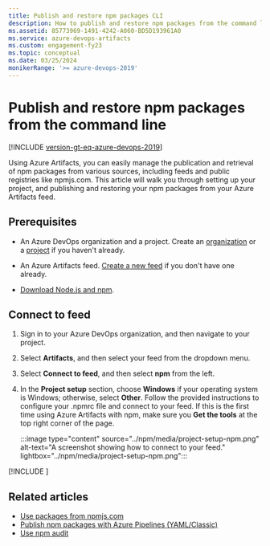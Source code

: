 ```yaml
---
title: Publish and restore npm packages CLI
description: How to publish and restore npm packages from the command line
ms.assetid: 85773969-1491-4242-A060-BD5D193961A0
ms.service: azure-devops-artifacts
ms.custom: engagement-fy23
ms.topic: conceptual
ms.date: 03/25/2024
monikerRange: '>= azure-devops-2019'
---
```


# Publish and restore npm packages from the command line

[!INCLUDE [version-gt-eq-azure-devops-2019](../includes/version-gt-eq-2019.md)]

Using Azure Artifacts, you can easily manage the publication and retrieval of npm packages from various sources, including feeds and public registries like npmjs.com. This article will walk you through setting up your project, and publishing and restoring your npm packages from your Azure Artifacts feed.

## Prerequisites

- An Azure DevOps organization and a project. Create an [organization](../../organizations/accounts/create-organization.md) or a [project](../../organizations/projects/create-project.md#create-a-project) if you haven't already.

- An Azure Artifacts feed. [Create a new feed](../get-started-nuget.md#create-a-feed) if you don't have one already.

- [Download Node.js and npm](https://docs.npmjs.com/downloading-and-installing-node-js-and-npm).

## Connect to feed

1. Sign in to your Azure DevOps organization, and then navigate to your project.

1. Select **Artifacts**, and then select your feed from the dropdown menu.

1.  Select **Connect to feed**, and then select **npm** from the left.

1. In the **Project setup** section, choose **Windows** if your operating system is Windows; otherwise, select **Other**. Follow the provided instructions to configure your .npmrc file and connect to your feed. If this is the first time using Azure Artifacts with npm, make sure you **Get the tools** at the top right corner of the page.

    :::image type="content" source="../npm/media/project-setup-npm.png" alt-text="A screenshot showing how to connect to your feed." lightbox="../npm/media/project-setup-npm.png":::

[!INCLUDE [](../includes/npm/publish-restore.md)]

## Related articles

- [Use packages from npmjs.com](../npm/upstream-sources.md)
- [Publish npm packages with Azure Pipelines (YAML/Classic)](../../pipelines/artifacts/npm.md)
- [Use npm audit](../npm/npm-audit.md)